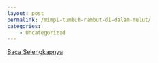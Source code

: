 ```yaml
---
layout: post
permalink: /mimpi-tumbuh-rambut-di-dalam-mulut/
categories:
    - Uncategorized
---
```


[Baca Selengkapnya](/05)